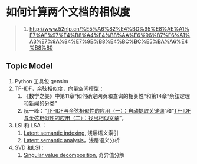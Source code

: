 # 如何计算两个文档的相似度

> 1. http://www.52nlp.cn/%E5%A6%82%E4%BD%95%E8%AE%A1%E7%AE%97%E4%B8%A4%E4%B8%AA%E6%96%87%E6%A1%A3%E7%9A%84%E7%9B%B8%E4%BC%BC%E5%BA%A6%E4%B8%80



## Topic Model

1. Python 工具包 gensim
2. TF-IDF，余弦相似度，向量空间模型：
   1. 《数学之美》中第11章“如何确定网页和查询的相关性”和第14章“余弦定理和新闻的分类”
   2. 阮一峰：“[TF-IDF与余弦相似性的应用（一）：自动提取关键词](http://www.ruanyifeng.com/blog/2013/03/tf-idf.html)”和“[TF-IDF与余弦相似性的应用（二）：找出相似文章](http://www.ruanyifeng.com/blog/2013/03/cosine_similarity.html)”。
3. LSI 和 LSA ：
   1. [Latent semantic indexing](https://en.wikipedia.org/wiki/Latent_semantic_analysis#Latent_semantic_indexing), 浅层语义索引
   2. [Latent semantic analysis](https://en.wikipedia.org/wiki/Latent_semantic_analysis)，浅层语义分析
4. SVD 和LSI：
   1. [Singular value decomposition](http://en.wikipedia.org/wiki/Singular_value_decomposition), 奇异值分解






